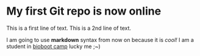 # My first Git repo is now online
This is a first line of text.
This is a 2nd line of text.

I am going to use **markdown** syntax from now on because it is _cool!_
I am a student in [bioboot camp](http://bioboot.github.io/web-2015/) lucky me ;~)
